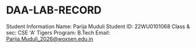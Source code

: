 # DAA-LAB-RECORD
Student Information
Name: Parija Muduli
Student ID: 22WU0101068
Class & sec: CSE 'A' Tigers
Program: B.Tech
Email: Parija.Muduli_2026@woxsen.edu.in
